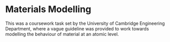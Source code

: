 # Materials Modelling

This was a coursework task set by the University of Cambridge Engineering Department,
where a vague guideline was provided to work towards modelling the behaviour of
material at an atomic level. 
